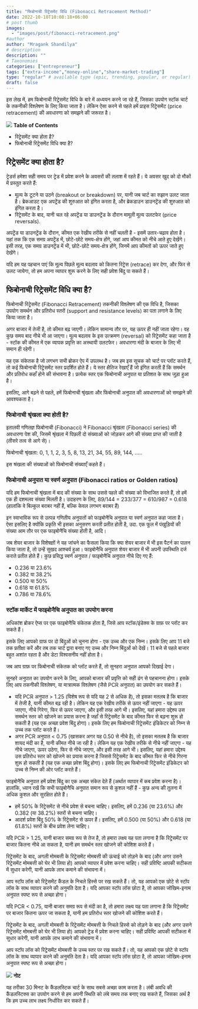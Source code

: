 ```yaml
---
title: "फिबोनाची रिट्रेसमेंट विधि (Fibonacci Retracement Method)"
date: 2022-10-10T10:08:18+06:00
# post thumb
images:
  - "images/post/fibonacci-retracement.png"
#author
author: "Mragank Shandilya"
# description
description: ""
# Taxonomies
categories: ["entrepreneur"]
tags: ["extra-income","money-online","share-market-trading"]
type: "regular" # available type (epic, trending, popular, or regular)
draft: false
---
```


इस लेख में, हम फिबोनाची रिट्रेसमेंट विधि के बारे में अध्ययन करने जा रहे हैं, जिसका उपयोग स्टॉक चार्ट के तकनीकी विश्लेषण के लिए किया जाता है। लेकिन ऐसा करने से पहले हमें प्राइस रिट्रेसमेंट (price retracement) की अवधारणा को समझने की जरूरत है।

<div class="toc-mak">
<img src="../../../images/pencil.png">
<b>Table of Contents</b>
<ul>
<li>रिट्रेसमेंट क्या होता है?</li>
<li>फिबोनाची रिट्रेसमेंट विधि क्या है?</li>
</ul>
</div>

## रिट्रेसमेंट क्या होता है?

ट्रेडर्स हमेशा सही समय पर ट्रेड में प्रवेश करने के अवसरों की तलाश में रहते हैं। ये अवसर खुद को दो मौकों में प्रस्तुत करते हैं:
* मूल्य के टूटने या उठने (breakout or breakdown) पर, यानी जब चार्ट का रुझान उलट जाता है। ब्रेकआउट एक अपट्रेंड की शुरुआत को इंगित करता है, और ब्रेकडाउन डाउनट्रेंड की शुरुआत को इंगित करता है।
* रिट्रेसमेंट के बाद, यानी चल रहे अपट्रेंड या डाउनट्रेंड के दौरान मामूली मूल्य उलटफेर (price reversals). 

अपट्रेंड या डाउनट्रेंड के दौरान, कीमत एक रेखीय तरीके से नहीं चलती है - इसमें उतार-चढ़ाव होता है। यहां तक कि एक समग्र अपट्रेंड में, छोटे-छोटे समय-क्षेत्र होंगे, जहां आप कीमत को नीचे आते हुए देखेंगे। इसी तरह, एक समग्र डाउनट्रेंड में भी, छोटे-छोटे समय-क्षेत्र होंगे, जिनमें आप कीमतों को ऊपर जाते हुए देखेंगे।

यदि हम यह पहचान पाएं कि मूल्य पिछले मूल्य बदलाव को कितना रिट्रेस (retrace) कर देगा, और फिर से उलट जायेगा, तो हम अपना व्यापार शुरू करने के लिए सही प्रवेश बिंदु पा सकते हैं।


## फिबोनाची रिट्रेसमेंट विधि क्या है?

फिबोनाची रिट्रेसमेंट (Fibonacci Retracement) तकनीकी विश्लेषण की एक विधि है, जिसका उपयोग समर्थन और प्रतिरोध स्तरों (support and resistance levels) का पता लगाने के लिए किया जाता है।

अगर बाजार में तेजी है, तो कीमत बढ़ जाएगी। लेकिन सामान्य तौर पर, यह ऊपर ही नहीं जाता रहेगा। वह कुछ समय बाद नीचे भी आ जाएगा। मूल्य बदलाव के इस उत्क्रमण (reversal) को रिट्रेसमेंट कहा जाता है - स्टॉक की कीमत में एक व्यापक प्रवृत्ति का अस्थायी उलटफेर। अवधारणा मंदी के बाजार के लिए भी समान ही रहेगी।

यह एक संकेतक है जो लगभग सभी ब्रोकर ऐप में उपलब्ध है। जब हम इस सूचक को चार्ट पर प्लॉट करते हैं, तो कई फिबोनाची रिट्रेसमेंट स्तर प्रदर्शित होते हैं। ये स्तर क्षैतिज रेखाएँ हैं जो इंगित करती हैं कि समर्थन और प्रतिरोध कहाँ होने की संभावना है। प्रत्येक स्तर एक फिबोनाची अनुपात या प्रतिशत के साथ जुड़ा हुआ है।

इसलिए, आगे बढ़ने से पहले, हमें फिबोनाची श्रृंखला और फिबोनाची अनुपात की अवधारणाओं को समझने की आवश्यकता है।

### फिबोनाची श्रृंखला क्या होती है?

इतालवी गणितज्ञ फिबोनाची (Fibonacci) ने Fibonacci श्रृंखला (Fibonacci series) की अवधारणा पेश की, जिसमें श्रृंखला में पिछली दो संख्याओं को जोड़कर आगे की संख्या प्राप्त की जाती है (तीसरे तत्व से आगे से)।

फिबोनाची श्रृंखला: 0, 1, 1, 2, 3, 5, 8, 13, 21, 34, 55, 89, 144, …..

इस श्रंखला की संख्याओं को फिबोनाची संख्याएँ कहते हैं।

### फिबोनाची अनुपात या स्वर्ण अनुपात (Fibonacci ratios or Golden ratios)

यदि हम फिबोनाची श्रृंखला में बाद की संख्या के साथ उससे पहले की संख्या को विभाजित करते हैं, तो हमें एक ही दशमलव संख्या मिलती है।
उदाहरण के लिए, 89/144 = 233/377 = 610/987 = 0.618 (हालांकि वे बिल्कुल बराबर नहीं हैं, बल्कि केवल लगभग बराबर हैं)

इन स्वाभाविक रूप से उत्पन्न गणितीय अनुपातों को फाइबोनैचि अनुपात या स्वर्ण अनुपात कहा जाता है। ऐसा इसलिए है क्योंकि प्रकृति भी इसका अनुसरण करती प्रतीत होती है, उदा. एक फूल में पंखुड़ियों की संख्या आम तौर पर एक फाइबोनैचि संख्या होती है, आदि।

जब शेयर बाजार के विशेषज्ञों ने यह जांचने का फैसला किया कि क्या शेयर बाजार में भी इस पैटर्न का पालन किया जाता है, तो उन्हें सुखद आश्चर्य हुआ। फाइबोनैचि अनुपात शेयर बाजार में भी अपनी उपस्थिति दर्ज कराते प्रतीत होते हैं। कुछ प्रसिद्ध स्वर्ण अनुपात / फाइबोनैचि अनुपात नीचे दिए गए हैं:
* 0.236 या 23.6%
* 0.382 या 38.2%
* 0.500 या 50%
* 0.618 या 61.8%
* 0.786 या 78.6%

### स्टॉक मार्केट में फाइबोनैचि अनुपात का उपयोग करना

अधिकांश ब्रोकर ऐप्स पर एक फाइबोनैचि संकेतक होता है, जिसे आप स्टॉक/इंडेक्स के ग्राफ़ पर प्लॉट कर सकते हैं।

इसके लिए आपको ग्राफ पर दो बिंदुओं को चुनना होगा - एक उच्च और एक निम्न। इसके लिए आप 11 बजे तक प्रतीक्षा करें और तब तक चार्ट द्वारा बनाए गए उच्च और निम्न बिंदुओं को देखें। 11 बजे से पहले बाजार बहुत अशांत रहता है और डेटा विश्वसनीय नहीं होता है।

जब आप ग्राफ़ पर फिबोनाची संकेतक को प्लॉट करते हैं, तो सुनहरा अनुपात आपको दिखाई देगा।

सुनहरे अनुपात का उपयोग करने के लिए, आपको बाजार की प्रवृत्ति को सही ढंग से पहचानना होगा। इसके लिए आप तकनीकी विश्लेषण, या मात्रात्मक विश्लेषण (जैसे PCR अनुपात) का उपयोग कर सकते हैं।

* यदि PCR अनुपात > 1.25 (विशेष रूप से यदि यह 2 से अधिक है), तो इसका मतलब है कि बाजार में तेजी है, यानी कीमत बढ़ रही है। लेकिन यह एक रेखीय तरीके से ऊपर नहीं जाएगा - यह ऊपर जाएगा, नीचे गिरेगा, फिर से ऊपर जाएगा, और इसी तरह आगे भी। इसलिए, यहां हमारा उद्देश्य उस समर्थन स्तर को खोजने का प्रयास करना है जहाँ से रिट्रेसमेंट के बाद कीमत फिर से बढ़ना शुरू हो सकती है (यह एक अच्छा प्रवेश बिंदु होगा)। इसके लिए हम फिबोनाची रिट्रेसमेंट इंडिकेटर को निम्न से उच्च तक प्लॉट करते हैं।
* अगर PCR अनुपात < 0.75 (खासकर अगर यह 0.50 से नीचे है), तो इसका मतलब है कि बाजार शायद मंदी का है, यानी कीमत नीचे जा रही है। लेकिन यह एक रेखीय तरीके से नीचे नहीं जाएगा - यह नीचे जाएगा, ऊपर उठेगा, फिर से नीचे जाएगा, और इसी तरह आगे भी। इसलिए, यहां हमारा उद्देश्य उस प्रतिरोध स्तर को खोजने का प्रयास करना है जिससे रिट्रेसमेंट के बाद कीमत फिर से नीचे गिरना शुरू हो सकती है (यह एक अच्छा प्रवेश बिंदु होगा)। इसके लिए हम फिबोनाची रिट्रेसमेंट इंडिकेटर को उच्च से निम्न की ओर प्लॉट करते हैं।

फाइबोनैचि अनुपात हमें प्रवेश बिंदु का एक अच्छा संकेत देते हैं (अर्थात व्यापार में कब प्रवेश करना है)। हालांकि, ध्यान रखें कि सभी फाइबोनैचि अनुपात समान रूप से कुशल नहीं हैं - कुछ अन्य की तुलना में अधिक कुशल और सुरक्षित होते हैं।
* हमें 50% के रिट्रेसमेंट से नीचे प्रवेश से बचना चाहिए। इसलिए, हमें 0.236 (या 23.6%) और 0.382 (या 38.2%) स्तरों से बचना चाहिए।
* आदर्श प्रवेश बिंदु 50% के रिट्रेसमेंट से ऊपर हैं। इसलिए, हमें 0.500 (या 50%) और 0.618 (या 61.8%) स्तरों के बीच प्रवेश लेना चाहिए।

यदि PCR > 1.25, यानी बाजार समग्र रूप से तेज है, तो हमारा लक्ष्य यह पता लगाना है कि रिट्रेसमेंट पर बाजार कितना नीचे आ सकता है, यानी हम समर्थन स्तर खोजने की कोशिश करते हैं।

रिट्रेसमेंट के बाद, अगली मोमबत्ती के रिट्रेसमेंट मोमबत्ती की ऊंचाई को तोड़ने के बाद (और अगर उसने रिट्रेसमेंट मोमबत्ती को घेर भी लिया हो) आपको व्यापार में प्रवेश करना चाहिए। सही प्रविष्टि आपकी सटीकता में सुधार करेगी, यानी आपके लाभ कमाने की संभावना में।

आप स्टॉप लॉस को रिट्रेसमेंट कैंडल के निचले हिस्से पर रख सकते हैं। तो, यह आपको एक छोटे से स्टॉप लॉस के साथ व्यापार करने की अनुमति देता है। यदि आपका स्टॉप लॉस छोटा है, तो आपका जोखिम-इनाम अनुपात स्पष्ट रूप से अच्छा होगा।

यदि PCR < 0.75, यानी बाजार समग्र रूप से मंदी का है, तो हमारा लक्ष्य यह पता लगाना है कि रिट्रेसमेंट पर बाजार कितना ऊपर जा सकता है, यानी हम प्रतिरोध स्तर खोजने की कोशिश करते हैं।

रिट्रेसमेंट के बाद, अगली मोमबत्ती के रिट्रेसमेंट मोमबत्ती के निचले हिस्से को तोड़ने के बाद (और अगर उसने रिट्रेसमेंट मोमबत्ती को घेर भी लिया हो) आपको ट्रेड में प्रवेश करना चाहिए। सही प्रविष्टि आपकी सटीकता में सुधार करेगी, यानी आपके लाभ कमाने की संभावना में।

आप स्टॉप लॉस को रिट्रेसमेंट मोमबत्ती के उच्च स्तर पर रख सकते हैं। तो, यह आपको एक छोटे से स्टॉप लॉस के साथ व्यापार करने की अनुमति देता है। यदि आपका स्टॉप लॉस छोटा है, तो आपका जोखिम-इनाम अनुपात स्पष्ट रूप से अच्छा होगा।

<div class="toc-mak">
  <img src="../../../images/pencil.png">
  <b>नोट</b><br>

यह तरीका 30 मिनट के कैंडलस्टिक चार्ट के साथ सबसे अच्छा काम करता है। लंबी अवधि की कैंडलस्टिक्स का उपयोग करने से हम अपनी स्थिति को लंबे समय तक बनाए रख सकते हैं, जिसका अर्थ है कि हम उच्च लाभ लक्ष्य निर्धारित कर सकते हैं।
</div>
